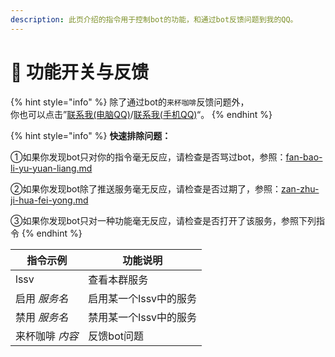 ```yaml
---
description: 此页介绍的指令用于控制bot的功能，和通过bot反馈问题到我的QQ。
---
```


# 📐 功能开关与反馈

{% hint style="info" %}
除了通过bot的`来杯咖啡`反馈问题外，\
你也可以点击”[联系我(电脑QQ)](tencent://message/?uin=2423116072\&Site=\&Menu=yes)/[联系我(手机QQ)](mqqwpa://im/chat?chat\_type=wpa\&uin=2423116072\&version=1)“。
{% endhint %}

{% hint style="info" %}
**快速排除问题：**

①如果你发现bot只对你的指令毫无反应，请检查是否骂过bot，参照：[fan-bao-li-yu-yuan-liang.md](yu-le-you-xi-gong-neng/fan-bao-li-yu-yuan-liang.md "mention")

②如果你发现bot除了推送服务毫无反应，请检查是否过期了，参照：[zan-zhu-ji-hua-fei-yong.md](zan-zhu-ji-hua-fei-yong.md "mention")

③如果你发现bot只对一种功能毫无反应，请检查是否打开了该服务，参照下列指令
{% endhint %}

| 指令示例      | 功能说明          |
| --------- | ------------- |
| lssv      | 查看本群服务        |
| 启用 _服务名_  | 启用某一个lssv中的服务 |
| 禁用 _服务名_  | 禁用某一个lssv中的服务 |
| 来杯咖啡 _内容_ | 反馈bot问题       |
